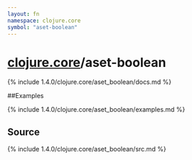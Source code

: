 ```yaml
---
layout: fn
namespace: clojure.core
symbol: "aset-boolean"
---
```


# [clojure.core](../)/aset-boolean

{% include 1.4.0/clojure.core/aset_boolean/docs.md %}

##Examples

{% include 1.4.0/clojure.core/aset_boolean/examples.md %}
## Source
{% include 1.4.0/clojure.core/aset_boolean/src.md %}

